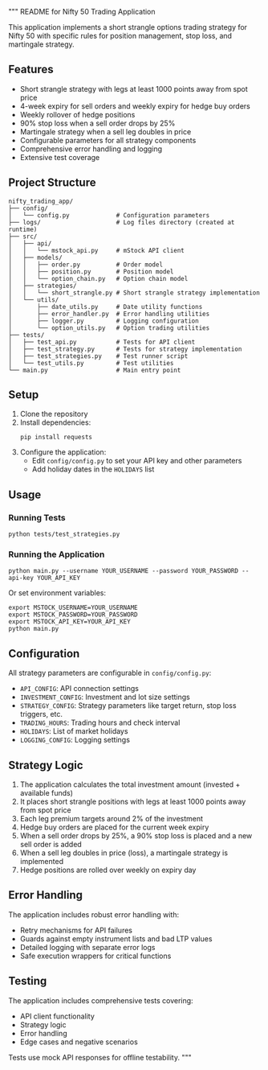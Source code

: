 """
README for Nifty 50 Trading Application

This application implements a short strangle options trading strategy for Nifty 50 with specific rules for position management, stop loss, and martingale strategy.

## Features

- Short strangle strategy with legs at least 1000 points away from spot price
- 4-week expiry for sell orders and weekly expiry for hedge buy orders
- Weekly rollover of hedge positions
- 90% stop loss when a sell order drops by 25%
- Martingale strategy when a sell leg doubles in price
- Configurable parameters for all strategy components
- Comprehensive error handling and logging
- Extensive test coverage

## Project Structure

```
nifty_trading_app/
├── config/
│   └── config.py             # Configuration parameters
├── logs/                     # Log files directory (created at runtime)
├── src/
│   ├── api/
│   │   └── mstock_api.py     # mStock API client
│   ├── models/
│   │   ├── order.py          # Order model
│   │   ├── position.py       # Position model
│   │   └── option_chain.py   # Option chain model
│   ├── strategies/
│   │   └── short_strangle.py # Short strangle strategy implementation
│   └── utils/
│       ├── date_utils.py     # Date utility functions
│       ├── error_handler.py  # Error handling utilities
│       ├── logger.py         # Logging configuration
│       └── option_utils.py   # Option trading utilities
├── tests/
│   ├── test_api.py           # Tests for API client
│   ├── test_strategy.py      # Tests for strategy implementation
│   ├── test_strategies.py    # Test runner script
│   └── test_utils.py         # Test utilities
└── main.py                   # Main entry point
```

## Setup

1. Clone the repository
2. Install dependencies:
   ```
   pip install requests
   ```
3. Configure the application:
   - Edit `config/config.py` to set your API key and other parameters
   - Add holiday dates in the `HOLIDAYS` list

## Usage

### Running Tests

```
python tests/test_strategies.py
```

### Running the Application

```
python main.py --username YOUR_USERNAME --password YOUR_PASSWORD --api-key YOUR_API_KEY
```

Or set environment variables:
```
export MSTOCK_USERNAME=YOUR_USERNAME
export MSTOCK_PASSWORD=YOUR_PASSWORD
export MSTOCK_API_KEY=YOUR_API_KEY
python main.py
```

## Configuration

All strategy parameters are configurable in `config/config.py`:

- `API_CONFIG`: API connection settings
- `INVESTMENT_CONFIG`: Investment and lot size settings
- `STRATEGY_CONFIG`: Strategy parameters like target return, stop loss triggers, etc.
- `TRADING_HOURS`: Trading hours and check interval
- `HOLIDAYS`: List of market holidays
- `LOGGING_CONFIG`: Logging settings

## Strategy Logic

1. The application calculates the total investment amount (invested + available funds)
2. It places short strangle positions with legs at least 1000 points away from spot price
3. Each leg premium targets around 2% of the investment
4. Hedge buy orders are placed for the current week expiry
5. When a sell order drops by 25%, a 90% stop loss is placed and a new sell order is added
6. When a sell leg doubles in price (loss), a martingale strategy is implemented
7. Hedge positions are rolled over weekly on expiry day

## Error Handling

The application includes robust error handling with:
- Retry mechanisms for API failures
- Guards against empty instrument lists and bad LTP values
- Detailed logging with separate error logs
- Safe execution wrappers for critical functions

## Testing

The application includes comprehensive tests covering:
- API client functionality
- Strategy logic
- Error handling
- Edge cases and negative scenarios

Tests use mock API responses for offline testability.
"""
